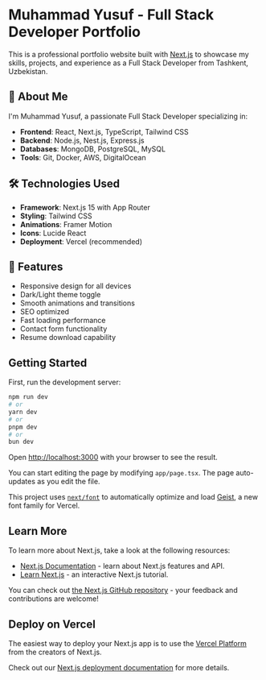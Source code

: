 # Muhammad Yusuf - Full Stack Developer Portfolio

This is a professional portfolio website built with [Next.js](https://nextjs.org) to showcase my skills, projects, and experience as a Full Stack Developer from Tashkent, Uzbekistan.

## 🚀 About Me

I'm Muhammad Yusuf, a passionate Full Stack Developer specializing in:
- **Frontend**: React, Next.js, TypeScript, Tailwind CSS
- **Backend**: Node.js, Nest.js, Express.js
- **Databases**: MongoDB, PostgreSQL, MySQL
- **Tools**: Git, Docker, AWS, DigitalOcean

## 🛠️ Technologies Used

- **Framework**: Next.js 15 with App Router
- **Styling**: Tailwind CSS
- **Animations**: Framer Motion
- **Icons**: Lucide React
- **Deployment**: Vercel (recommended)

## 📱 Features

- Responsive design for all devices
- Dark/Light theme toggle
- Smooth animations and transitions
- SEO optimized
- Fast loading performance
- Contact form functionality
- Resume download capability

## Getting Started

First, run the development server:

```bash
npm run dev
# or
yarn dev
# or
pnpm dev
# or
bun dev
```

Open [http://localhost:3000](http://localhost:3000) with your browser to see the result.

You can start editing the page by modifying `app/page.tsx`. The page auto-updates as you edit the file.

This project uses [`next/font`](https://nextjs.org/docs/app/building-your-application/optimizing/fonts) to automatically optimize and load [Geist](https://vercel.com/font), a new font family for Vercel.

## Learn More

To learn more about Next.js, take a look at the following resources:

- [Next.js Documentation](https://nextjs.org/docs) - learn about Next.js features and API.
- [Learn Next.js](https://nextjs.org/learn) - an interactive Next.js tutorial.

You can check out [the Next.js GitHub repository](https://github.com/vercel/next.js) - your feedback and contributions are welcome!

## Deploy on Vercel

The easiest way to deploy your Next.js app is to use the [Vercel Platform](https://vercel.com/new?utm_medium=default-template&filter=next.js&utm_source=create-next-app&utm_campaign=create-next-app-readme) from the creators of Next.js.

Check out our [Next.js deployment documentation](https://nextjs.org/docs/app/building-your-application/deploying) for more details.
